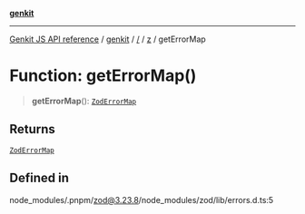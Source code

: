 [**genkit**](../../../README.md)

***

[Genkit JS API reference](../../../../README.md) / [genkit](../../../README.md) / [/](../../../README.md) / [z](../README.md) / getErrorMap

# Function: getErrorMap()

> **getErrorMap**(): [`ZodErrorMap`](../type-aliases/ZodErrorMap.md)

## Returns

[`ZodErrorMap`](../type-aliases/ZodErrorMap.md)

## Defined in

node\_modules/.pnpm/zod@3.23.8/node\_modules/zod/lib/errors.d.ts:5
